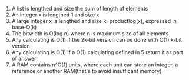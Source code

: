 1. A list is lengthed and size the sum of length of elements
2. An integer x is lengthed 1 and size x
3. A large integer x is lengthed and size k=productlog(x), expressed in base-O(k)
4. The bitwidth is O(log n) where n is maximum size of all elements
5. Any calculating is O(1) if the 2k-bit version can be done with O(1) k-bit version
6. Any calculating is O(1) if a O(1) calculating defined in 5 return it as part of answer
7. A RAM contains n^O(1) units, where each unit can store an integer, a reference or another RAM(that's to avoid insufficant memory)
